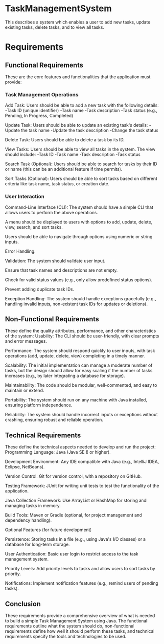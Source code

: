 # TaskManagementSystem
This describes a system which enables a user to add new tasks, update existing tasks, delete tasks, and to view all tasks.

#  Requirements
## Functional Requirements
These are the core features and functionalities that the application must provide:
### Task Management Operations
Add Task: Users should be able to add a new task with the following details:
-Task ID (unique identifier)
-Task name
-Task description
-Task status (e.g., Pending, In Progress, Completed)

Update Task: Users should be able to update an existing task's details:
-Update the task name
-Update the task description
-Change the task status

Delete Task: Users should be able to delete a task by its ID.

View Tasks: Users should be able to view all tasks in the system. The view should include:
-Task ID
-Task name
-Task description
-Task status

Search Task (Optional): Users should be able to search for tasks by their ID or name (this can be an additional feature if time permits).

Sort Tasks (Optional): Users should be able to sort tasks based on different criteria like task name, task status, or creation date.

### User Interaction
Command-Line Interface (CLI): The system should have a simple CLI that allows users to perform the above operations.

A menu should be displayed to users with options to add, update, delete, view, search, and sort tasks.

Users should be able to navigate through options using numeric or string inputs.

Error Handling.

Validation: The system should validate user input.

Ensure that task names and descriptions are not empty.

Check for valid status values (e.g., only allow predefined status options).

Prevent adding duplicate task IDs.

Exception Handling: The system should handle exceptions gracefully (e.g., handling invalid inputs, non-existent task IDs for updates or deletions).

## Non-Functional Requirements
These define the quality attributes, performance, and other characteristics of the system:
Usability: The CLI should be user-friendly, with clear prompts and error messages.

Performance: The system should respond quickly to user inputs, with task operations (add, update, delete, view) completing in a timely manner.

Scalability: The initial implementation can manage a moderate number of tasks, but the design should allow for easy scaling if the number of tasks increases (e.g., by later integrating a database for storage).

Maintainability: The code should be modular, well-commented, and easy to maintain or extend.

Portability: The system should run on any machine with Java installed, ensuring platform independence.

Reliability: The system should handle incorrect inputs or exceptions without crashing, ensuring robust and reliable operation.

## Technical Requirements
These define the technical aspects needed to develop and run the project:
Programming Language: Java (Java SE 8 or higher).

Development Environment: Any IDE compatible with Java (e.g., IntelliJ IDEA, Eclipse, NetBeans).

Version Control: Git for version control, with a repository on GitHub.

Testing Framework: JUnit for writing unit tests to test the functionality of the application.

Java Collection Framework: Use ArrayList or HashMap for storing and managing tasks in memory.

Build Tools: Maven or Gradle (optional, for project management and dependency handling).

Optional Features (for future development)

Persistence: Storing tasks in a file (e.g., using Java's I/O classes) or a database for long-term storage.

User Authentication: Basic user login to restrict access to the task management system.

Priority Levels: Add priority levels to tasks and allow users to sort tasks by priority.

Notifications: Implement notification features (e.g., remind users of pending tasks).

## Conclusion
These requirements provide a comprehensive overview of what is needed to build a simple Task Management System using Java. The functional requirements outline what the system should do, non-functional requirements define how well it should perform these tasks, and technical requirements specify the tools and technologies to be used.
